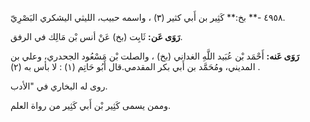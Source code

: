 ٤٩٥٨ -** بخ:** كَثِير بن أَبي كثير (٣) ، واسمه حبيب، الليثي اليشكري البَصْرِيّ.

**رَوَى عَن:** ثَابِت (بخ) عَنْ أنس بْن مَالِك في الرفق.

**رَوَى عَنه:** أَحْمَد بْن عُبَيد اللَّهِ الغداني (بخ) ، والصلت بْن مَسْعُود الجحدري، وعلي بن المديني، ومُحَمَّد بن أَبي بكر المقدمي.قال أَبُو حَاتِم (١) : لا بأس به (٢) .

روى له البخاري في "الأدب.

وممن يسمى كَثِير بْن أَبي كَثِير من رواة العلم.